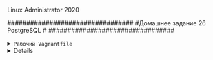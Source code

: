 Linux Administrator 2020

#################################
#Домашнее задание 26 PostgreSQL #
#################################
         

<details>
<summary><code>Рабочий Vagrantfile</code></summary>

```
# -*- mode: ruby -*-
# vi: set ft=ruby :
home = ENV['HOME']
ENV["LC_ALL"] = "en_US.UTF-8"

Vagrant.configure(2) do |config|
 config.vm.define "master" do |subconfig|
 subconfig.vm.box = "centos/7"
 subconfig.vm.hostname="master"
 subconfig.vm.network :private_network, ip: "192.168.11.150"
 subconfig.vm.provider "virtualbox" do |vb|
 vb.memory = "256"
 vb.cpus = "1"
 end
 end


 config.vm.define "slave" do |subconfig|
 subconfig.vm.box = "centos/7"
 subconfig.vm.hostname="slave"
 subconfig.vm.network :private_network, ip: "192.168.11.152"
 subconfig.vm.provider "virtualbox" do |vb|
 vb.memory = "256"
 vb.cpus = "1"
 end
 end


 config.vm.define "barman" do |subconfig|
 subconfig.vm.box = "centos/7"
 subconfig.vm.hostname="barman"
 subconfig.vm.network :private_network, ip: "192.168.11.151"
 subconfig.vm.provider "virtualbox" do |vb|
 vb.memory = "256"
 vb.cpus = "1"
 end
 end
 config.vm.provision "ansible" do |ansible|
# ansible.compatibility_mode = "2.0"
 ansible.playbook = "provisioning/postgresql.yml"
 ansible.become = "true"
# ansible.tags="test"

     end
end
            

```
</details>

<details>

<code>Установить postgres, сделать базовые настройки доступов
Развернуть Barman и настроить резервное копирование postgres</code>

Установку и настройку за нас сделает "ansible"

Настроена репликация

```
[root@node01 work27_PostgreSQL]# vagrant ssh master
Last login: Mon Oct 19 13:52:37 2020 from 10.0.2.2
[vagrant@master ~]$ sudo -i
[root@master ~]# sudo -u postgres psql
could not change directory to "/root": Permission denied
psql (11.9)
Type "help" for help.

postgres=# CREATE DATABASE otus2020;
CREATE DATABASE
postgres=# \l
                                  List of databases
   Name    |  Owner   | Encoding |   Collate   |    Ctype    |   Access privileges   
-----------+----------+----------+-------------+-------------+-----------------------
 otus2020  | postgres | UTF8     | en_US.UTF-8 | en_US.UTF-8 | 
 otuslandb | postgres | UTF8     | en_US.UTF-8 | en_US.UTF-8 | 
 postgres  | postgres | UTF8     | en_US.UTF-8 | en_US.UTF-8 | 
 template0 | postgres | UTF8     | en_US.UTF-8 | en_US.UTF-8 | =c/postgres          +
           |          |          |             |             | postgres=CTc/postgres
 template1 | postgres | UTF8     | en_US.UTF-8 | en_US.UTF-8 | =c/postgres          +
           |          |          |             |             | postgres=CTc/postgres
(5 rows)

postgres=# 
postgres=# \q
[root@master ~]# logout
[vagrant@master ~]$ logout
Connection to 127.0.0.1 closed.
[root@node01 work27_PostgreSQL]# vagrant ssh slave
Last login: Mon Oct 19 14:07:25 2020 from 10.0.2.2
[vagrant@slave ~]$ sudo -i
[root@slave ~]# sudo -u postgres psql
could not change directory to "/root": Permission denied
psql (11.9)
Type "help" for help.

postgres=# \l
                                  List of databases
   Name    |  Owner   | Encoding |   Collate   |    Ctype    |   Access privileges   
-----------+----------+----------+-------------+-------------+-----------------------
 otus2020  | postgres | UTF8     | en_US.UTF-8 | en_US.UTF-8 | 
 otuslandb | postgres | UTF8     | en_US.UTF-8 | en_US.UTF-8 | 
 postgres  | postgres | UTF8     | en_US.UTF-8 | en_US.UTF-8 | 
 template0 | postgres | UTF8     | en_US.UTF-8 | en_US.UTF-8 | =c/postgres          +
           |          |          |             |             | postgres=CTc/postgres
 template1 | postgres | UTF8     | en_US.UTF-8 | en_US.UTF-8 | =c/postgres          +
           |          |          |             |             | postgres=CTc/postgres
(5 rows)

postgres=# 
postgres=# \q
[root@slave ~]# logout
[vagrant@slave ~]$ logout
Connection to 127.0.0.1 closed.
[root@node01 work27_PostgreSQL]# vagrant ssh barman
[vagrant@barman]



<details>
<summary><code>С помощью mamonsu подогнать конфиг сервера под ресурсы машины</code></summary>

ansible его установит по умолчанию и запустит, честно говоря конфиг оставил по умолчанию, в  принципе с этими параметрами по умолчанию, он должен
подключиться по умолчанию и метрики вполне приемлоимые по умолчанию, могу ошибаться

```
[postgres]
enabled = True
user = postgres
password = None
database = postgres
host = localhost
port = 5432
application_name = mamonsu
query_timeout = 10

[zabbix]
enabled = True
client = localhost
address = 127.0.0.1
port = 10051

[system]
enabled = True
[sender]
queue = 2048

[agent]
enabled = True
host = 127.0.0.1
port = 10052
[plugins]
enabled = False
directory = /etc/mamonsu/plugins

[metric_log]
enabled = False
directory = /var/log/mamonsu
max_size_mb = 1024

[log]
file = None
level = INFO
format = [%(levelname)s] %(asctime)s - %(name)s	-	%(message)s

[health]
max_memory_usage = 41943040
interval = 60

[bgwriter]
interval = 60

[connections]
percent_connections_tr = 90
interval = 60

[databases]
bloat_scale = 0.2
min_rows = 50
interval = 300

[pghealth]
uptime = 600
cache = 80
interval = 60

[instance]
interval = 60

[xlog]
lag_more_then_in_sec = 300
interval = 60

[pgstatstatement]
interval = 60

[pgbuffercache]
interval = 60

[pgwaitsampling]
interval = 60

[checkpoint]
max_checkpoint_by_wal_in_hour = 12
interval = 300

[oldest]
max_xid_age = 18000000
max_query_time = 18000
interval = 60

[pglocks]
interval = 60

[cfs]
force_enable = False
interval = 60

[archivecommand]
max_count_files = 2
interval = 60

[procstat]
interval = 60

[diskstats]
interval = 60

[disksizes]
vfs_percent_free = 10
vfs_inode_percent_free = 10
interval = 60

[memory]
interval = 60

[systemuptime]
up_time = 300
interval = 60

[openfiles]
interval = 60

[net]
interval = 60

[la]
interval = 60

[zbxsender]
interval = 10

[logsender]
interval = 2

[agentapi]
interval = 60
[preparedtransaction]
max_prepared_transaction_time = 60
interval = 60

[pgprobackup]
enabled = False
interval = 300
backup_dirs = /backup_dir1,/backup_dir2
pg_probackup_path = /usr/bin/pg_probackup-11



```

</details>
